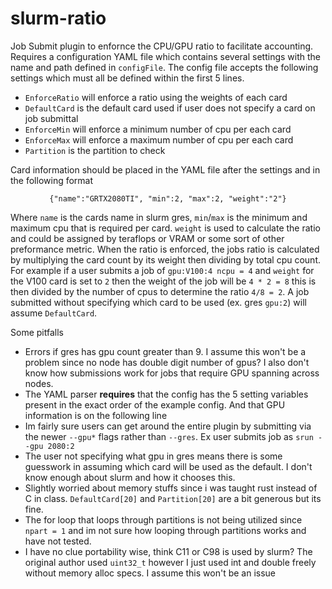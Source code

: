 # slurm-ratio

Job Submit plugin to enfornce the CPU/GPU ratio to facilitate accounting.
Requires a configuration YAML file which contains several settings with the name and path defined in `configFile`. The config file accepts the following settings which must all be defined within the first 5 lines.
- `EnforceRatio` will enforce a ratio using the weights of each card
- `DefaultCard` is the default card used if user does not specify a card on job submittal
- `EnforceMin` will enforce a minimum number of cpu per each card
- `EnforceMax` will enforce a maximum number of cpu per each card
- `Partition` is the partition to check 

Card information should be placed in the YAML file after the settings and in the following format 
<p align=center> <code>{"name":"GRTX2080TI", "min":2, "max":2, "weight":"2"}</code></p>

Where `name` is the cards name in slurm gres, `min`/`max` is the minimum and maximum cpu that is required per card.
`weight` is used to calculate the ratio and could be assigned by teraflops or VRAM or some sort of other preformance metric. When the ratio is enforced, the jobs ratio is calculated by multiplying the card count by its weight then dividing by total cpu count. For example if a user submits a job of `gpu:V100:4 ncpu = 4` and `weight` for the V100 card is set to `2` then the weight of the job will be `4 * 2 = 8` this is then divided by the number of cpus to determine the ratio `4/8 = 2`. A job submitted without specifying which card to be used (ex. gres `gpu:2`) will assume `DefaultCard`.


Some pitfalls 
- Errors if gres has gpu count greater than 9. I assume this won't be a problem since no node has double digit number of gpus? I also don't know how submissions work for jobs that require GPU spanning across nodes.
- The YAML parser **requires** that the config has the 5 setting variables present in the exact order of the example config. And that GPU information is on the following line
- Im fairly sure users can get around the entire plugin by submitting via the newer `--gpu*` flags rather than `--gres`. Ex user submits job as `srun --gpu 2080:2`
- The user not specifying what gpu in gres means there is some guesswork in assuming which card will be used as the default. I don't know enough about slurm and how it chooses this.
- Slightly worried about memory stuffs since i was taught rust instead of C in class. `DefaultCard[20]` and `Partition[20]` are a bit generous but its fine.
- The for loop that loops through partitions is not being utilized since `npart = 1` and im not sure how looping through partitions works and have not tested.
- I have no clue portability wise, think C11 or C98 is used by slurm? The original author used `uint32_t` however I just used int and double freely without memory alloc specs. I assume this won't be an issue





